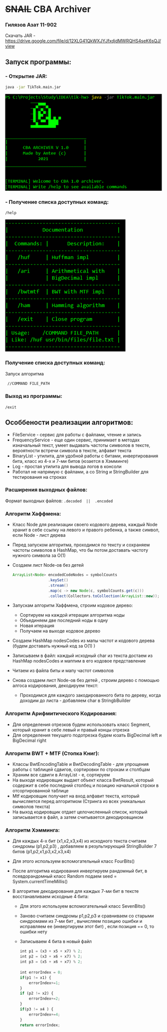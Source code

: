# ~~SNAIL~~  CBA  Archiver  
### Гилязов Азат 11-902  
Скачать JAR - https://drive.google.com/file/d/12XLG41QkWXJYJfxdjdMWRQHS4seK6sQJ/view
  
      
      

## Запуск программы:

### - Открытие JAR:

```bash
java -jar TikTok.main.jar
```



![1](https://github.com/AnteeOne/tik-hw/blob/main/res/1.png)

### - Получение списка доступных команд:

```
/help
```



![1](https://github.com/AnteeOne/tik-hw/blob/main/res/2.png)

### Получение списка доступных команд:

Запуск алгоритма

```bash
 //COMMAND FILE_PATH
```



### Выход из программы:		

```
/exit
```



## Особбености реализации алгоритмов:

- FileService - сервис для работы с файлами, чтение и запись
- FrequencyService - еще один сервис, принимает в методах изначальный текст, умеет выдавать частоты символов в тексте, вероятности встречи символа в тексте, алфавит текста
- BinaryList - утилита, для удобной работы с битами, инвертирования бита, класс из 4-х и 7-ми битов (юзается в Хэмминге)
- Log - простая утилита для вывода логов в консоли
- Работал не напрямую с файлами, а со String и StringBuilder для тестирования на строках

### Расширения выходных файлов:

Формат выходных файлов:    `.decoded  ||  .encoded`

### Алгоритм  Хаффмена:

- Класс Node для реализации своего кодового дерева, каждый Node хранит в себе ссылку на левого и правого ребенка, а также символ, если Node - лист дерева

- Перед запуском алгоритма, проходимся по тексту и сохраняем частоты символов в HashMap, что бы потом доставать частоту нужного символа за O(1) 

- Создаем лист Node-ов без детей  

  ```java
  ArrayList<Node> encodedCodeNodes = symbolCounts
                  .keySet()
                  .stream()
                  .map(c -> new Node(c, symbolCounts.get(c)))
                  .collect(Collectors.toCollection(ArrayList::new));
  ```

- Запускам алгоритм Хаффмена, строим кодовое дерево:
  - Cортируем на каждой итерации алгоритма ноды
  - Объединяем две последний ноды в одну
  - Новая итерация
  - Получаем на выходе кодовое дерево
- Создаем HashMap nodesCodes из мапы частот и кодового дерева (будем доставать нужный код за O(1) )
- Записываем в файл:  каждый исходный char из текста достаем из HashMap nodesCodes и маппим в его кодовое представление

- Читаем из файла биты и мапу частот символов
- Снова создаем лист Node-ов без детей , строим дерево c помощью алгоса кодирования, декодируем текст:
  - Проходимся для каждого закодированного бита по дереву, когда доходим до листа - добавляем char в StringbBuilder	

### Алгоритм  Арифмитического Кодирования:

- Для определения отрезков будем использовать класс Segment, который хранит в себе левый и правый концы отрезка
- Для определения текущего подотрезка будем юзать BigDecimal left и BigDecimal right

### Алгоритм  BWT + MTF (Стопка Книг):

- Классы BwtEncodingTable и BwtDecodingTable - для упрощения работы с таблицей сдвигов, сортировки по строкам и столбцам
- Храним все сдвиги в ArrayList - е, сортируем
- На выходе кодировщик выдает объект класса BwtResult, который содержит в себе последний столбец и позицию начальной строки в отсортированной таблице
- Mtf кодировщик получает на вход алфавит текста, который вычисляется перед алгоритмом (Стринга из всех уникальных символов текста)
- На выход кодировщик отдает целочисленный список, который записывается в файл, а затем считывается декодировщиком

### Алгоритм  Хэмминга:

- Для каждых 4-х бит (x1,x2,x3,x4) из исходного текста считаем синдромы (p1,p2,p3) , добавляем в результирующий StringBuilder 7 битов (p1,p2,x1,p3,x2,x3,x4)

- Для этого используем вспомогательный класс FourBits()

- После алгоритма кодирования инвертируем рандомный бит, в псевдорандомный класс Random подаем seed = System.currentTimeMillis()

- В алгоритме декодирования для каждых 7-ми бит в тексте восстанавливаем исходные 4 бита:

  - Для этого используем вспомогательный класс SevenBits()

  - Заново считаем синдромы p1,p2,p3 и сравниваем со старыми синдромами из 7-ми бит , вычисляем позицию ошибки и исправляем ее (инвертируем этот бит) , если позиция == 0, то ошибки нету

  - Записываем 4 бита в новый файл

    ```javascript
    int p1 = (x3 + x5 + x7) % 2;
    int p2 = (x3 + x6 + x7) % 2;
    int p3 = (x5 + x6 + x7) % 2;
    
    int errorIndex = 0;
    if(p1 != x1) {
        errorIndex+=1;
    }
    if (p2 != x2) {
        errorIndex+=2;
    }
    if(p3 != x4 ) {
        errorIndex+=4;
    }
    return errorIndex;
    ```



